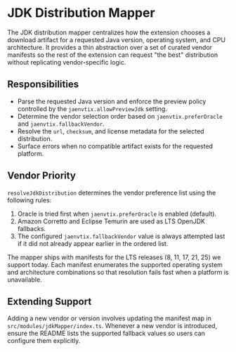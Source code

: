 # JDK Distribution Mapper

The JDK distribution mapper centralizes how the extension chooses a download artifact for a
requested Java version, operating system, and CPU architecture. It provides a thin abstraction
over a set of curated vendor manifests so the rest of the extension can request "the best"
distribution without replicating vendor-specific logic.

## Responsibilities

- Parse the requested Java version and enforce the preview policy controlled by the
  `jaenvtix.allowPreviewJdk` setting.
- Determine the vendor selection order based on `jaenvtix.preferOracle` and
  `jaenvtix.fallbackVendor`.
- Resolve the `url`, `checksum`, and license metadata for the selected distribution.
- Surface errors when no compatible artifact exists for the requested platform.

## Vendor Priority

`resolveJdkDistribution` determines the vendor preference list using the following rules:

1. Oracle is tried first when `jaenvtix.preferOracle` is enabled (default).
2. Amazon Corretto and Eclipse Temurin are used as LTS OpenJDK fallbacks.
3. The configured `jaenvtix.fallbackVendor` value is always attempted last if it did not already
   appear earlier in the ordered list.

The mapper ships with manifests for the LTS releases (8, 11, 17, 21, 25) we support today. Each
manifest enumerates the supported operating system and architecture combinations so that resolution
fails fast when a platform is unavailable.

## Extending Support

Adding a new vendor or version involves updating the manifest map in
`src/modules/jdkMapper/index.ts`. Whenever a new vendor is introduced, ensure the README lists the
supported fallback values so users can configure them explicitly.
